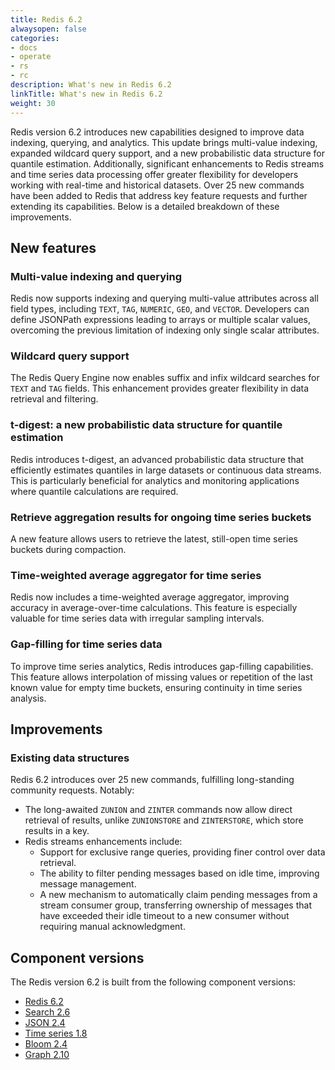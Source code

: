 ```yaml
---
title: Redis 6.2
alwaysopen: false
categories:
- docs
- operate
- rs
- rc
description: What's new in Redis 6.2
linkTitle: What's new in Redis 6.2
weight: 30
---
```


Redis version 6.2 introduces new capabilities designed to improve data indexing, querying, and analytics. This update brings multi-value indexing, expanded wildcard query support, and a new probabilistic data structure for quantile estimation. Additionally, significant enhancements to Redis streams and time series data processing offer greater flexibility for developers working with real-time and historical datasets. Over 25 new commands have been added to Redis that address key feature requests and further extending its capabilities.
Below is a detailed breakdown of these improvements.

## New features

### Multi-value indexing and querying
Redis now supports indexing and querying multi-value attributes across all field types, including `TEXT`, `TAG`, `NUMERIC`, `GEO`, and `VECTOR`. Developers can define JSONPath expressions leading to arrays or multiple scalar values, overcoming the previous limitation of indexing only single scalar attributes.

### Wildcard query support
The Redis Query Engine now enables suffix and infix wildcard searches for `TEXT` and `TAG` fields. This enhancement provides greater flexibility in data retrieval and filtering.

### t-digest: a new probabilistic data structure for quantile estimation
Redis introduces t-digest, an advanced probabilistic data structure that efficiently estimates quantiles in large datasets or continuous data streams. This is particularly beneficial for analytics and monitoring applications where quantile calculations are required.

### Retrieve aggregation results for ongoing time series buckets
A new feature allows users to retrieve the latest, still-open time series buckets during compaction.

### Time-weighted average aggregator for time series
Redis now includes a time-weighted average aggregator, improving accuracy in average-over-time calculations. This feature is especially valuable for time series data with irregular sampling intervals.

### Gap-filling for time series data
To improve time series analytics, Redis introduces gap-filling capabilities. This feature allows interpolation of missing values or repetition of the last known value for empty time buckets, ensuring continuity in time series analysis.

## Improvements
### Existing data structures
Redis 6.2 introduces over 25 new commands, fulfilling long-standing community requests. Notably:

- The long-awaited `ZUNION` and `ZINTER` commands now allow direct retrieval of results, unlike `ZUNIONSTORE` and `ZINTERSTORE`, which store results in a key.
- Redis streams enhancements include:
  - Support for exclusive range queries, providing finer control over data retrieval.
  - The ability to filter pending messages based on idle time, improving message management.
  - A new mechanism to automatically claim pending messages from a stream consumer group, transferring ownership of messages that have exceeded their idle timeout to a new consumer without requiring manual acknowledgment.

## Component versions
The Redis version 6.2 is built from the following component versions:

- [Redis 6.2](https://github.com/redis/redis/blob/6.2/00-RELEASENOTES)
- [Search 2.6](https://redis.io/docs/latest/operate/oss_and_stack/stack-with-enterprise/release-notes/redisearch/redisearch-2.6-release-notes/)
- [JSON 2.4](https://redis.io/docs/latest/operate/oss_and_stack/stack-with-enterprise/release-notes/redisjson/redisjson-2.4-release-notes/)
- [Time series 1.8](https://redis.io/docs/latest/operate/oss_and_stack/stack-with-enterprise/release-notes/redistimeseries/redistimeseries-1.8-release-notes/)
- [Bloom 2.4](https://redis.io/docs/latest/operate/oss_and_stack/stack-with-enterprise/release-notes/redisbloom/redisbloom-2.4-release-notes/)
- [Graph 2.10](https://redis.io/docs/latest/operate/oss_and_stack/stack-with-enterprise/release-notes/redisgraph/redisgraph-2.10-release-notes/)
